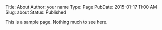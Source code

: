﻿Title:			About
Author:			your name
Type:			Page
PubDate:		2015-01-17 11:00 AM
Slug:			about
Status:			Published

This is a sample page.  Nothing much to see here.
